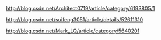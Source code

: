 http://blog.csdn.net/Architect0719/article/category/6193805/1

http://blog.csdn.net/suifeng3051/article/details/52611310

http://blog.csdn.net/Mark_LQ/article/category/5640201